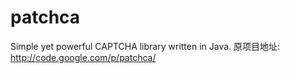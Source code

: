 patchca
=======

Simple yet powerful CAPTCHA library written in Java.      原项目地址: http://code.google.com/p/patchca/